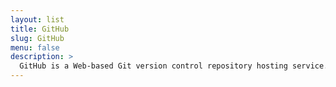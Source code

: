 ```yaml
---
layout: list
title: GitHub
slug: GitHub
menu: false
description: >
  GitHub is a Web-based Git version control repository hosting service. It is mostly used for computer code. It offers all of the distributed version control and source code management (SCM) functionality of Git as well as adding its own features. It provides access control and several collaboration features such as bug tracking, feature requests, task management, and wikis for every project.
---
```

